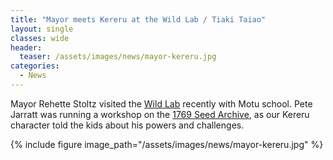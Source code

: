 ```yaml
---
title: "Mayor meets Kereru at the Wild Lab / Tiaki Taiao"
layout: single
classes: wide
header:
  teaser: /assets/images/news/mayor-kereru.jpg
categories:
  - News
---
```


Mayor Rehette Stoltz visited the [Wild Lab](/wildlab/) recently with Motu school.  Pete Jarratt was running a workshop on the [1769 Seed Archive](/1769-garden/), as our Kereru character told the kids about his powers and challenges.

{% include figure image_path="/assets/images/news/mayor-kereru.jpg" %}

